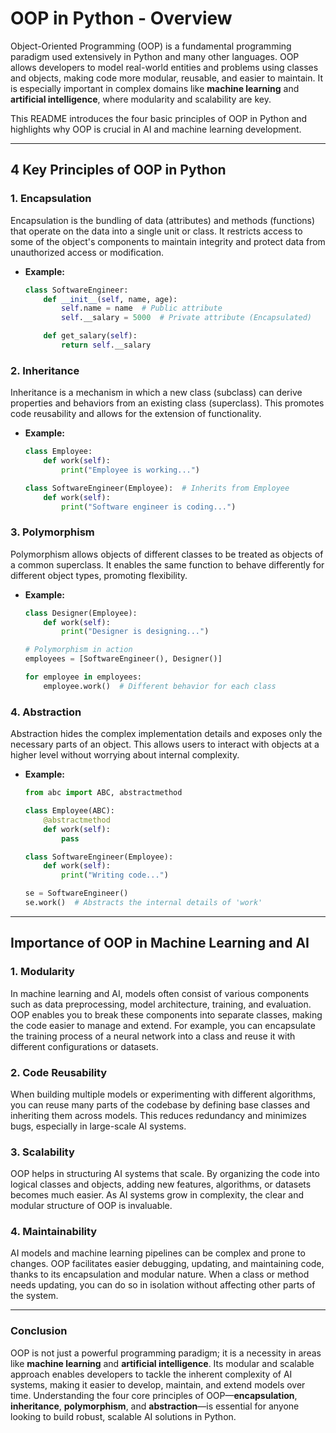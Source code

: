 # OOP in Python - Overview

Object-Oriented Programming (OOP) is a fundamental programming paradigm used extensively in Python and many other languages. OOP allows developers to model real-world entities and problems using classes and objects, making code more modular, reusable, and easier to maintain. It is especially important in complex domains like **machine learning** and **artificial intelligence**, where modularity and scalability are key.

This README introduces the four basic principles of OOP in Python and highlights why OOP is crucial in AI and machine learning development.

---

## 4 Key Principles of OOP in Python

### 1. **Encapsulation**
Encapsulation is the bundling of data (attributes) and methods (functions) that operate on the data into a single unit or class. It restricts access to some of the object's components to maintain integrity and protect data from unauthorized access or modification.

- **Example:**

    ```python
    class SoftwareEngineer:
        def __init__(self, name, age):
            self.name = name  # Public attribute
            self.__salary = 5000  # Private attribute (Encapsulated)

        def get_salary(self):
            return self.__salary
    ```

### 2. **Inheritance**
Inheritance is a mechanism in which a new class (subclass) can derive properties and behaviors from an existing class (superclass). This promotes code reusability and allows for the extension of functionality.

- **Example:**

    ```python
    class Employee:
        def work(self):
            print("Employee is working...")

    class SoftwareEngineer(Employee):  # Inherits from Employee
        def work(self):
            print("Software engineer is coding...")
    ```

### 3. **Polymorphism**
Polymorphism allows objects of different classes to be treated as objects of a common superclass. It enables the same function to behave differently for different object types, promoting flexibility.

- **Example:**

    ```python
    class Designer(Employee):
        def work(self):
            print("Designer is designing...")

    # Polymorphism in action
    employees = [SoftwareEngineer(), Designer()]

    for employee in employees:
        employee.work()  # Different behavior for each class
    ```

### 4. **Abstraction**
Abstraction hides the complex implementation details and exposes only the necessary parts of an object. This allows users to interact with objects at a higher level without worrying about internal complexity.

- **Example:**

    ```python
    from abc import ABC, abstractmethod

    class Employee(ABC):
        @abstractmethod
        def work(self):
            pass

    class SoftwareEngineer(Employee):
        def work(self):
            print("Writing code...")

    se = SoftwareEngineer()
    se.work()  # Abstracts the internal details of 'work'
    ```

---

## Importance of OOP in Machine Learning and AI

### 1. **Modularity**
In machine learning and AI, models often consist of various components such as data preprocessing, model architecture, training, and evaluation. OOP enables you to break these components into separate classes, making the code easier to manage and extend. For example, you can encapsulate the training process of a neural network into a class and reuse it with different configurations or datasets.

### 2. **Code Reusability**
When building multiple models or experimenting with different algorithms, you can reuse many parts of the codebase by defining base classes and inheriting them across models. This reduces redundancy and minimizes bugs, especially in large-scale AI systems.

### 3. **Scalability**
OOP helps in structuring AI systems that scale. By organizing the code into logical classes and objects, adding new features, algorithms, or datasets becomes much easier. As AI systems grow in complexity, the clear and modular structure of OOP is invaluable.

### 4. **Maintainability**
AI models and machine learning pipelines can be complex and prone to changes. OOP facilitates easier debugging, updating, and maintaining code, thanks to its encapsulation and modular nature. When a class or method needs updating, you can do so in isolation without affecting other parts of the system.

---

### Conclusion

OOP is not just a powerful programming paradigm; it is a necessity in areas like **machine learning** and **artificial intelligence**. Its modular and scalable approach enables developers to tackle the inherent complexity of AI systems, making it easier to develop, maintain, and extend models over time. Understanding the four core principles of OOP—**encapsulation**, **inheritance**, **polymorphism**, and **abstraction**—is essential for anyone looking to build robust, scalable AI solutions in Python.
